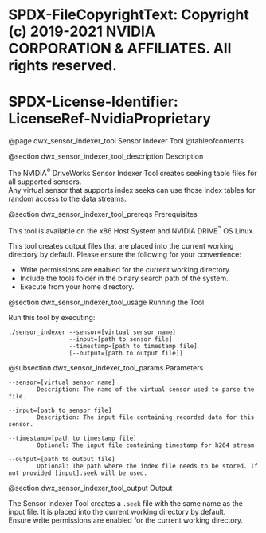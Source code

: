 # SPDX-FileCopyrightText: Copyright (c) 2019-2021 NVIDIA CORPORATION & AFFILIATES. All rights reserved.
# SPDX-License-Identifier: LicenseRef-NvidiaProprietary

@page dwx_sensor_indexer_tool Sensor Indexer Tool
@tableofcontents

@section dwx_sensor_indexer_tool_description Description

The NVIDIA<sup>&reg;</sup> DriveWorks Sensor Indexer Tool creates seeking table files for all supported sensors.<br>
Any virtual sensor that supports index seeks can use those index tables for random access to the data streams.<br>

@section dwx_sensor_indexer_tool_prereqs Prerequisites

This tool is available on the x86 Host System and NVIDIA DRIVE<sup>&trade;</sup> OS Linux.

This tool creates output files that are placed into the current working directory by default. Please ensure the following for your convenience:
- Write permissions are enabled for the current working directory.
- Include the tools folder in the binary search path of the system.
- Execute from your home directory.

@section dwx_sensor_indexer_tool_usage Running the Tool

Run this tool by executing:

    ./sensor_indexer --sensor=[virtual sensor name]
                     --input=[path to sensor file]
                     --timestamp=[path to timestamp file]
                     [--output=[path to output file]]

@subsection dwx_sensor_indexer_tool_params Parameters

    --sensor=[virtual sensor name]
            Description: The name of the virtual sensor used to parse the file.

    --input=[path to sensor file]
            Description: The input file containing recorded data for this sensor.

    --timestamp=[path to timestamp file]
            Optional: The input file containing timestamp for h264 stream

    --output=[path to output file]
            Optional: The path where the index file needs to be stored. If not provided [input].seek will be used.

@section dwx_sensor_indexer_tool_output Output

The Sensor Indexer Tool creates a `.seek` file with the same name as the input file. It is placed into the current working directory by default.<br>
Ensure write permissions are enabled for the current working directory.
